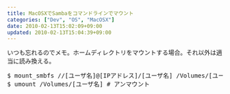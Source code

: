 ```yaml
---
title: MacOSXでSambaをコマンドラインでマウント
categories: ["Dev", "OS", "MacOSX"]
date: 2010-02-13T15:02:09+09:00
updated: 2010-02-13T15:04:39+09:00
---
```


<p>いつも忘れるのでメモ。ホームディレクトリをマウントする場合。それ以外は適当に読み換える。</p> 
<pre class="prettyprint">
$ mount_smbfs //[ユーザ名]@[IPアドレス]/[ユーザ名] /Volumes/[ユーザ名] # マウント
$ umount /Volumes/[ユーザ名] # アンマウント
</pre>

